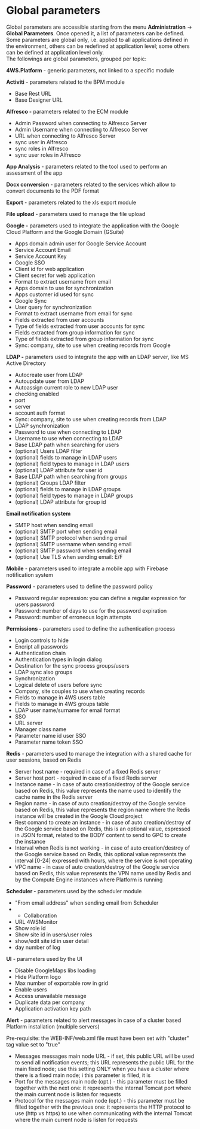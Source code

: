 # Global parameters

Global parameters are accessible starting from the menu **Administration** -&gt; **Global Parameters**. Once opened it, a list of parameters can be defined.  
Some parameters are global only, i.e. applied to all applications defined in the environment, others can be redefined at application level; some others can be defined at application level only.  
The followings are global parameters, grouped per topic:

**4WS.Platform** - generic parameters, not linked to a specific module

**Activiti** - parameters related to the BPM module

* Base Rest URL
* Base Designer URL

**Alfresco -** parameters related to the ECM module

* Admin Password when connecting to Alfresco Server
* Admin Username when connecting to Alfresco Server
* URL when connecting to Alfresco Server
* sync user in Alfresco
* sync roles in Alfresco
* sync user roles in Alfresco

**App Analysis** - parameters related to the tool used to perform an assessment of the app

**Docx conversion** - parameters related to the services which allow to convert documents to the PDF format

**Export** - parameters related to the xls export module

**File upload** - parameters used to manage the file upload

**Google -** parameters used to integrate the application with the Google Cloud Platform and the Google Domain \(GSuite\)

* Apps domain admin user for Google Service Account
* Service Account Email
* Service Account Key
* Google SSO
* Client id for web application
* Client secret for web application
* Format to extract username from email
* Apps domain to use for synchronization
* Apps customer id used for sync
* Google Sync
* User query for synchronization
* Format to extract username from email for sync
* Fields extracted from user accounts
* Type of fields extracted from user accounts for sync
* Fields extracted from group information for sync
* Type of fields extracted from group information for sync
* Sync: company, site to use when creating records from Google

**LDAP -** parameters used to integrate the app with an LDAP server, like MS Active Directory

* Autocreate user from LDAP
* Autoupdate user from LDAP
* Autoassign current role to new LDAP user
* checking enabled
* port
* server
* account auth format
* Sync: company, site to use when creating records from LDAP
* LDAP synchronization
* Password to use when connecting to LDAP
* Username to use when connecting to LDAP
* Base LDAP path when searching for users
* \(optional\) Users LDAP filter
* \(optional\) fields to manage in LDAP users
* \(optional\) field types to manage in LDAP users
* \(optional\) LDAP attribute for user id
* Base LDAP path when searching from groups
* \(optional\) Groups LDAP filter
* \(optional\) fields to manage in LDAP groups
* \(optional\) field types to manage in LDAP groups
* \(optional\) LDAP attribute for group id

**Email notification system**

* SMTP host when sending email
* \(optional\) SMTP port when sending email
* \(optional\) SMTP protocol when sending email
* \(optional\) SMTP username when sending email
* \(optional\) SMTP password when sending email
* \(optional\) Use TLS when sending email: E/F

**Mobile** - parameters used to integrate a mobile app with Firebase notification system

**Password** - parameters used to define the password policy

* Password regular expression: you can define a regular expression for users password
* Password: number of days to use for the password expiration
* Password: number of erroneous login attempts

**Permissions -** parameters used to define the authentication process

* Login controls to hide
* Encript all passwords
* Authentication chain
* Authentication types in login dialog
* Destination for the sync process groups/users
* LDAP sync also groups
* Synchronization
* Logical delete of users before sync
* Company, site couples to use when creating records
* Fields to manage in 4WS users table
* Fields to manage in 4WS groups table
* LDAP user name/surname for email format
* SSO
* URL server
* Manager class name
* Parameter name id user SSO
* Parameter name token SSO

**Redis** - parameters used to manage the integration with a shared cache for user sessions, based on Redis

* Server host name - required in case of a fixed Redis server
* Server host port - required in case of a fixed Redis server
* Instance name - in case of auto creation/destroy of the Google service based on Redis, this value represents the name used to identify the cache name in the Redis server
* Region name - in case of auto creation/destroy of the Google service based on Redis, this value represents the region name where the Redis instance will be created in the Google Cloud project
* Rest comand to create an instance  - in case of auto creation/destroy of the Google service based on Redis, this is an optional value, espressed in JSON format, related to the BODY content to send to GPC to create the instance
* Interval when Redis is not working - in case of auto creation/destroy of the Google service based on Redis, this optional value represents the interval \[0-24\] expressed with hours, where the service is not operating
* VPC name - in case of auto creation/destroy of the Google service based on Redis, this value represents the VPN name used by Redis and by the Compute Engine instances where Platform is running

**Scheduler -** parameters used by the scheduler module

* "From email address" when sending email from Scheduler
* * Collaboration
* URL 4WSMonitor
* Show role id
* Show site id in users/user roles
* show/edit site id in user detail
* day number of log

**UI** - parameters used by the UI

* Disable GoogleMaps libs loading
* Hide Platform logo
* Max number of exportable row in grid
* Enable users
* Access unavailable message
* Duplicate data per company
* Application activation key path

**Alert** - parameters related to alert messages in case of a cluster based Platform installation \(multiple servers\)

Pre-requisite: the WEB-INF/web.xml file must have been set with "cluster" tag value set to "true"

* Messages messages main node URL - if set, this public URL will be used to send all notification events; this URL represents the public URL for the main fixed node; use this setting ONLY when you have a cluster where there is a fixed main node; i this parameter is filled, it is 
* Port for the messages main node \(opt.\) - this parameter must be filled together with the next one: it represents the internal Tomcat port where the main current node is listen for requests
* Protocol for the messages main node \(opt.\) - this parameter must be filled together with the previous one: it represents the HTTP protocol to use \(http vs https\) to use when communicating with the internal Tomcat where the main current node is listen for requests

